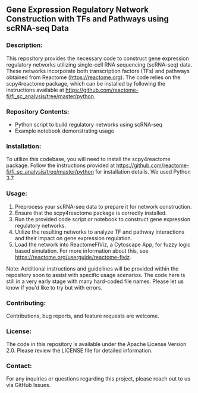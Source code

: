 ## Gene Expression Regulatory Network Construction with TFs and Pathways using scRNA-seq Data

### Description:
This repository provides the necessary code to construct gene expression regulatory networks utilizing single-cell RNA sequencing (scRNA-seq) data. These networks incorporate both transcription factors (TFs) and pathways obtained from Reactome (https://reactome.org). The code relies on the scpy4reactome package, which can be installed by following the instructions available at https://github.com/reactome-fi/fi_sc_analysis/tree/master/python.

### Repository Contents:
- Python script to build regulatory networks using scRNA-seq
- Example notebook demonstrating usage

### Installation:
To utilize this codebase, you will need to install the scpy4reactome package. Follow the instructions provided at https://github.com/reactome-fi/fi_sc_analysis/tree/master/python for installation details. We used Python 3.7.

### Usage:
1. Preprocess your scRNA-seq data to prepare it for network construction.
2. Ensure that the scpy4reactome package is correctly installed.
3. Run the provided code script or notebook to construct gene expression regulatory networks.
4. Utilize the resulting networks to analyze TF and pathway interactions and their impact on gene expression regulation.
5. Load the network into ReactomeFIViz, a Cytoscape App, for fuzzy logic based simulation. For more information about this, see https://reactome.org/userguide/reactome-fiviz. 

Note: Additional instructions and guidelines will be provided within the repository soon to assist with specific usage scenarios. The code here is still in a very early stage with many hard-coded file names. Please let us know if you'd like to try but with errors.

### Contributing:
Contributions, bug reports, and feature requests are welcome.

### License:
The code in this repository is available under the Apache License Version 2.0. Please review the LICENSE file for detailed information.

### Contact:
For any inquiries or questions regarding this project, please reach out to us via GitHub Issues.
